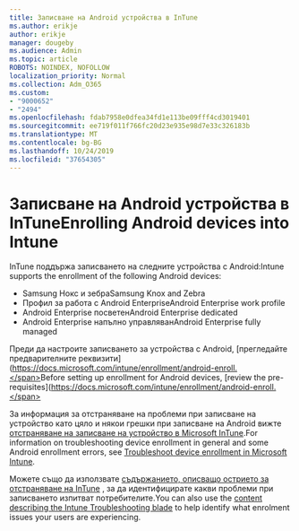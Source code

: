 ```yaml
---
title: Записване на Android устройства в InTune
ms.author: erikje
author: erikje
manager: dougeby
ms.audience: Admin
ms.topic: article
ROBOTS: NOINDEX, NOFOLLOW
localization_priority: Normal
ms.collection: Adm_O365
ms.custom:
- "9000652"
- "2494"
ms.openlocfilehash: fdab7958e0dfea34fd1e113be09fff4cd3019401
ms.sourcegitcommit: ee719f011f766fc20d23e935e98d7e33c326183b
ms.translationtype: MT
ms.contentlocale: bg-BG
ms.lasthandoff: 10/24/2019
ms.locfileid: "37654305"
---
```

# <a name="enrolling-android-devices-into-intune"></a><span data-ttu-id="821ea-102">Записване на Android устройства в InTune</span><span class="sxs-lookup"><span data-stu-id="821ea-102">Enrolling Android devices into Intune</span></span>

<span data-ttu-id="821ea-103">InTune поддържа записването на следните устройства с Android:</span><span class="sxs-lookup"><span data-stu-id="821ea-103">Intune supports the enrollment of the following Android devices:</span></span>
- <span data-ttu-id="821ea-104">Samsung Нокс и зебра</span><span class="sxs-lookup"><span data-stu-id="821ea-104">Samsung Knox and Zebra</span></span>
- <span data-ttu-id="821ea-105">Профил за работа с Android Enterprise</span><span class="sxs-lookup"><span data-stu-id="821ea-105">Android Enterprise work profile</span></span>
- <span data-ttu-id="821ea-106">Android Enterprise посветен</span><span class="sxs-lookup"><span data-stu-id="821ea-106">Android Enterprise dedicated</span></span>
- <span data-ttu-id="821ea-107">Android Enterprise напълно управляван</span><span class="sxs-lookup"><span data-stu-id="821ea-107">Android Enterprise fully managed</span></span>

<span data-ttu-id="821ea-108">Преди да настроите записването за устройства с Android, [прегледайте предварителните реквизити] (https://docs.microsoft.com/intune/enrollment/android-enroll.</span><span class="sxs-lookup"><span data-stu-id="821ea-108">Before setting up enrollment for Android devices, [review the pre-requisites](https://docs.microsoft.com/intune/enrollment/android-enroll.</span></span>

<span data-ttu-id="821ea-109">За информация за отстраняване на проблеми при записване на устройство като цяло и някои грешки при записване на Android вижте [отстраняване на записване на устройство в Microsoft InTune](https://docs.microsoft.com/intune/enrollment/troubleshoot-device-enrollment-in-intune).</span><span class="sxs-lookup"><span data-stu-id="821ea-109">For information on troubleshooting device enrollment in general and some Android enrollment errors,  see [Troubleshoot device enrollment in Microsoft Intune](https://docs.microsoft.com/intune/enrollment/troubleshoot-device-enrollment-in-intune).</span></span>

<span data-ttu-id="821ea-110">Можете също да използвате [съдържанието, описващо острието за отстраняване на InTune](https://docs.microsoft.com/intune/fundamentals/help-desk-operators) , за да идентифицирате какви проблеми при записването изпитват потребителите.</span><span class="sxs-lookup"><span data-stu-id="821ea-110">You can also use the [content describing the Intune Troubleshooting blade](https://docs.microsoft.com/intune/fundamentals/help-desk-operators) to help identify what enrolment issues your users are experiencing.</span></span>





